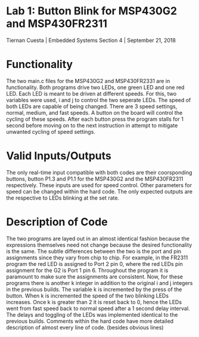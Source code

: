 # Lab 1: Button Blink for MSP430G2 and MSP430FR2311
Tiernan Cuesta |
Embedded Systems Section 4 |
September 21, 2018
# Functionality
The two main.c files for the MSP430G2 and MSP430FR2331 are in functionality. Both programs drive two LEDs, one green LED and one red LED. Each LED is meant to be driven at different speeds. For this, two variables were used, i and j to control the two seperate LEDs. The speed of both LEDs are capable of being changed. There are 3 speed settings, normal, medium, and fast speeds. A button on the board will control the cycling of these speeds. After each button press the program stalls for 1 second before moving on to the next instruction in attempt to mitigate unwanted cycling of speed settings. 
# Valid Inputs/Outputs
The only real-time input compatible with both codes are their coorsponding buttons, button P1.3 and P1.1 for the MSP430G2 and the MSP430FR2311 respectively. These inputs are used for speed control. Other parameters for speed can be changed within the hard code. The only expected outputs are the respective to LEDs blinking at the set rate.
# Description of Code
The two programs are layed out in an almost identical fashion because the expressions themselves need not change because the desired functionality is the same. The subtle differences between the two is the port and pin assignments since they vary from chip to chip. For example, in the FR2311 program the red LED is assigned to Port 2 pin 0, where the red LEDs pin assignment for the G2 is Port 1 pin 6. Throughout the program it is paramount to make sure the assignments are consistent. Now, for these programs there is another k integer in addition to the original i and j integers in the previous builds. The variable k is incremented by the press of the button. When k is incremented the speed of the two blinking LEDs increases. Once k is greater than 2 it is reset back to 0, hence the LEDs went from fast speed back to normal speed after a 1 second delay interval. The delays and toggling of the LEDs was implemented identical to the previous builds. Comments within the hard code have more detailed description of almost every line of code. (besides obvious lines)
